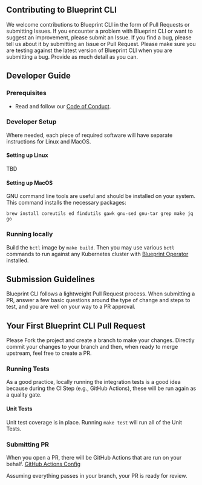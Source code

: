 ## Contributing to Blueprint CLI
We welcome contributions to Blueprint CLI in the form of Pull Requests or submitting Issues. If you encounter a problem with Blueprint CLI or want to suggest an improvement, please submit an Issue. If you find a bug, please tell us about it by submitting an Issue or Pull Request. Please make sure you are testing against the latest version of Blueprint CLI when you are submitting a bug. Provide as much detail as you can.

## Developer Guide
### Prerequisites
* Read and follow our [Code of Conduct](./CODE-OF-CONDUCT.md).

### Developer Setup
Where needed, each piece of required software will have separate instructions for Linux and MacOS.

#### Setting up Linux
TBD

#### Setting up MacOS
GNU command line tools are useful and should be installed on your system. This command installs the necessary packages:
```
brew install coreutils ed findutils gawk gnu-sed gnu-tar grep make jq go
```

### Running locally
Build the `bctl` image by `make build`. Then you may use various `bctl` commands to run against any Kubernetes cluster with [Blueprint Operator](https://github.com/MirantisContainers/blueprint-operator) installed.

## Submission Guidelines
Blueprint CLI follows a lightweight Pull Request process. When submitting a PR, answer a few basic questions around the type of change and steps to test, and you are well on your way to a PR approval.

## Your First Blueprint CLI Pull Request
Please Fork the project and create a branch to make your changes. Directly commit your changes to your branch and then, when ready to merge upstream, feel free to create a PR.

### Running Tests
As a good practice, locally running the integration tests is a good idea because during the CI Step (e.g., GitHub Actions), these will be run again as a quality gate.

#### Unit Tests
Unit test coverage is in place. Running `make test` will run all of the Unit Tests.

### Submitting PR
When you open a PR, there will be GitHub Actions that are run on your behalf. [GitHub Actions Config](./github/workflows/PR.yml)

Assuming everything passes in your branch, your PR is ready for review.
